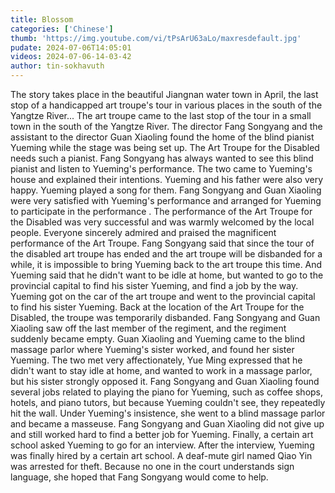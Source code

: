 ```yaml
---
title: Blossom
categories: ['Chinese']
thumb: 'https://img.youtube.com/vi/tPsArU63aLo/maxresdefault.jpg'
pudate: 2024-07-06T14:05:01
videos: 2024-07-06-14-03-42
author: tin-sokhavuth
---
```

The story takes place in the beautiful Jiangnan water town in April, the last stop of a handicapped art troupe's tour in various places in the south of the Yangtze River... The art troupe came to the last stop of the tour in a small town in the south of the Yangtze River. The director Fang Songyang and the assistant to the director Guan Xiaoling found the home of the blind pianist Yueming while the stage was being set up. The Art Troupe for the Disabled needs such a pianist. Fang Songyang has always wanted to see this blind pianist and listen to Yueming's performance. The two came to Yueming's house and explained their intentions. Yueming and his father were also very happy. Yueming played a song for them. Fang Songyang and Guan Xiaoling were very satisfied with Yueming's performance and arranged for Yueming to participate in the performance . The performance of the Art Troupe for the Disabled was very successful and was warmly welcomed by the local people. Everyone sincerely admired and praised the magnificent performance of the Art Troupe. Fang Songyang said that since the tour of the disabled art troupe has ended and the art troupe will be disbanded for a while, it is impossible to bring Yueming back to the art troupe this time. And Yueming said that he didn't want to be idle at home, but wanted to go to the provincial capital to find his sister Yueming, and find a job by the way. Yueming got on the car of the art troupe and went to the provincial capital to find his sister Yueming. Back at the location of the Art Troupe for the Disabled, the troupe was temporarily disbanded. Fang Songyang and Guan Xiaoling saw off the last member of the regiment, and the regiment suddenly became empty. Guan Xiaoling and Yueming came to the blind massage parlor where Yueming's sister worked, and found her sister Yueming. The two met very affectionately, Yue Ming expressed that he didn't want to stay idle at home, and wanted to work in a massage parlor, but his sister strongly opposed it. Fang Songyang and Guan Xiaoling found several jobs related to playing the piano for Yueming, such as coffee shops, hotels, and piano tutors, but because Yueming couldn't see, they repeatedly hit the wall. Under Yueming's insistence, she went to a blind massage parlor and became a masseuse. Fang Songyang and Guan Xiaoling did not give up and still worked hard to find a better job for Yueming. Finally, a certain art school asked Yueming to go for an interview. After the interview, Yueming was finally hired by a certain art school. A deaf-mute girl named Qiao Yin was arrested for theft. Because no one in the court understands sign language, she hoped that Fang Songyang would come to help. 